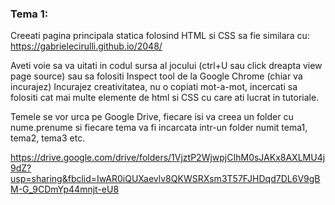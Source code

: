 ### Tema 1:
Creeati pagina principala statica folosind HTML si CSS sa fie similara cu:
https://gabrielecirulli.github.io/2048/

Aveti voie sa va uitati in codul sursa al jocului (ctrl+U sau click dreapta view page source) sau sa folositi Inspect tool de la Google Chrome (chiar va incurajez)
Incurajez creativitatea, nu o copiati mot-a-mot, incercati sa folositi cat mai multe elemente de html si CSS cu care ati lucrat in tutoriale.

Temele se vor urca pe Google Drive, fiecare isi va creea un folder cu nume.prenume si fiecare tema va fi incarcata intr-un folder numit tema1, tema2, tema3 etc.

https://drive.google.com/drive/folders/1VjztP2WjwpjCIhM0sJAKx8AXLMU4j9dZ?usp=sharing&fbclid=IwAR0iQUXaevlv8QKWSRXsm3T57FJHDqd7DL6V9gBM-G_9CDmYp44mnjt-eU8
